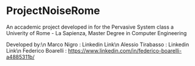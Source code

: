 # ProjectNoiseRome
An accademic project developed in for the Pervasive System class a Univerity of Rome - La Sapienza, Master Degree in Computer Engineering

Developed by:\n
Marco Nigro : Linkedin Link\n
Alessio Tirabasso : Linkedin Link\n
Federico Boarelli : https://www.linkedin.com/in/federico-boarelli-a4885311b/
